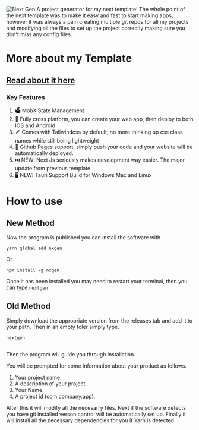 ![Next Gen](https://i.imgur.com/xL3cCNv.png)
A project generator for my next template!
The whole point of the next template was to make it easy and fast to start making apps, however it was always a pain creating multiple git repos for all my projects and modifying all the files to set up the project correctly making sure you don't miss any config files.

# More about my Template

## [Read about it here](https://github.com/AndreCox/next-template)

### Key Features

1. 🗳️ MobX State Management
2. 📱 Fully cross platform, you can create your web app, then deploy to both IOS and Android
3. 🪶 Comes with Tailwindcss by default; no more thinking up css class names while still being lightweight
4. 📄 Github Pages support, simply push your code and your website will be automatically deployed.
5. ⏭️ NEW! Next Js seriously makes development way easier. The major update from previous template.
6. 🖥️ NEW! Tauri Support Build for Windows Mac and Linux

# How to use

## New Method

Now the program is published you can install the software with

```
yarn global add nxgen
```

Or

```
npm install -g nxgen
```

Once it has been installed you may need to restart your terminal, then you can type `nextgen`

## Old Method

Simply download the appropriate version from the releases tab and add it to your path. Then in an empty foler simply type.

```
nextgen
```

##

Then the program will guide you through installation.

You will be prompted for some information about your product as follows.

1. Your project name.
2. A description of your project.
3. Your Name.
4. A project id (com.company.app).

After this it will modify all the necesarry files.
Next if the software detects you have git installed verson control will be automatically set up.
Finally it will install all the necessary dependencies for you if Yarn is detected.
